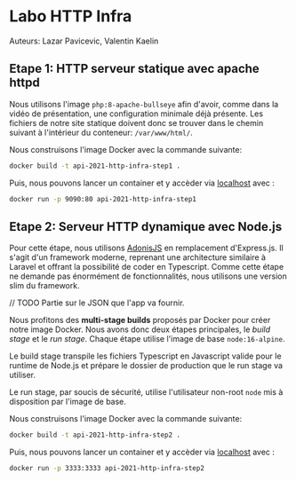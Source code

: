 # Labo HTTP Infra

Auteurs: Lazar Pavicevic, Valentin Kaelin

## Etape 1: HTTP serveur statique avec apache httpd

Nous utilisons l'image `php:8-apache-bullseye` afin d'avoir, comme dans la vidéo de présentation, une configuration minimale déjà présente.
Les fichiers de notre site statique doivent donc se trouver dans le chemin suivant à l'intérieur du conteneur: `/var/www/html/`.

Nous construisons l'image Docker avec la commande suivante:
```bash
docker build -t api-2021-http-infra-step1 .
```
Puis, nous pouvons lancer un container et y accèder via [localhost](http://localhost:9090) avec :

```bash
docker run -p 9090:80 api-2021-http-infra-step1
```

## Etape 2: Serveur HTTP dynamique avec Node.js

Pour cette étape, nous utilisons [AdonisJS](https://adonisjs.com/) en remplacement d'Express.js. Il s'agit d'un framework moderne, reprenant une architecture similaire à Laravel et offrant la possibilité de coder en Typescript. Comme cette étape ne demande pas énormément de fonctionnalités, nous utilisons une version slim du framework.

// TODO Partie sur le JSON que l'app va fournir.

Nous profitons des **multi-stage builds** proposés par Docker pour créer notre image Docker. Nous avons donc deux étapes principales, le *build stage* et le *run stage*. Chaque étape utilise l'image de base `node:16-alpine`.

Le build stage transpile les fichiers Typescript en Javascript valide pour le runtime de Node.js et prépare le dossier de production que le run stage va utiliser.

Le run stage, par soucis de sécurité, utilise l'utilisateur non-root `node` mis à disposition par l'image de base.

Nous construisons l'image Docker avec la commande suivante:
```bash
docker build -t api-2021-http-infra-step2 .
```
Puis, nous pouvons lancer un container et y accèder via [localhost](http://localhost:3333) avec :

```bash
docker run -p 3333:3333 api-2021-http-infra-step2